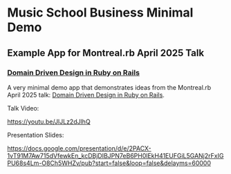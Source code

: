 # Music School Business Minimal Demo
## Example App for Montreal.rb April 2025 Talk 
### [Domain Driven Design in Ruby on Rails](https://youtu.be/JlJLz2dJlhQ)

A very minimal demo app that demonstrates ideas from the Montreal.rb April 2025 talk: [Domain Driven Design in Ruby on Rails](https://youtu.be/JlJLz2dJlhQ).

Talk Video: 

https://youtu.be/JlJLz2dJlhQ

Presentation Slides: 

https://docs.google.com/presentation/d/e/2PACX-1vT91M7Aw715dVfewkEn_kcDBjDIBJPN7eB6PH0lEkH41EUFGiL5GANj2rFxIGPU68s4Lm-O8Ch5WHZv/pub?start=false&loop=false&delayms=60000
